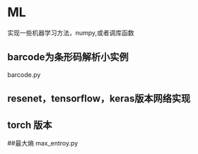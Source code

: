 # ML
实现一些机器学习方法，numpy,或者调库函数


## barcode为条形码解析小实例
barcode.py

## resenet，tensorflow，keras版本网络实现

## torch 版本
##最大熵 max_entroy.py


